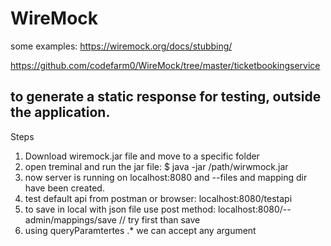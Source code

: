 # WireMock
some examples:
https://wiremock.org/docs/stubbing/

https://github.com/codefarm0/WireMock/tree/master/ticketbookingservice

## to generate a static response for testing, outside the application.
Steps
1. Download wiremock.jar file and move to a specific folder
2. open treminal and run the jar file: $ java -jar /path/wirwmock.jar
3. now server is running on localhost:8080 and --files and mapping dir have been created.
4. test default api from postman or browser: localhost:8080/testapi
5. to save in local with json file use post method: localhost:8080/--admin/mappings/save // try first than save
6. using queryParamtertes .* we can accept any argument
